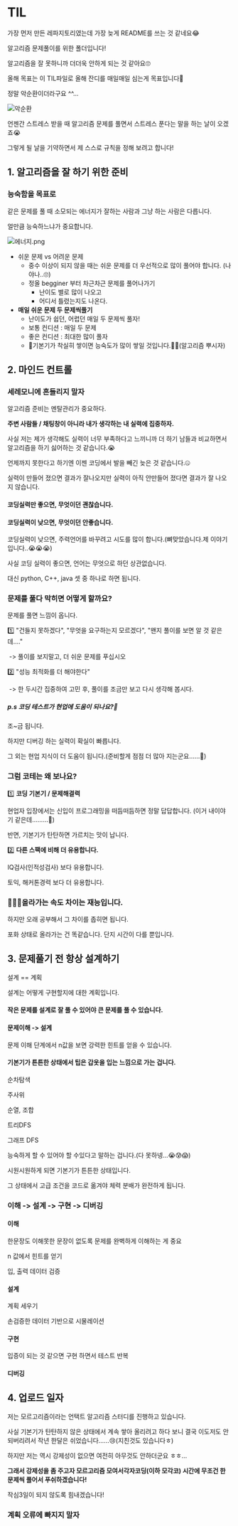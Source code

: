# TIL 

가장 먼저 만든 레파지토리였는데 가장 늦게 README를 쓰는 것 같네요😂

알고리즘 문제풀이를 위한 폴더입니다! 

알고리즘을 잘 못하니까 더더욱 안하게 되는 것 같아요🙄

올해 목표는 이 TIL파일로 올해 잔디를 매일매일 심는게 목표입니다🤩

정말 악순환이더라구요 ^^...

![악순환](README.assets/%EC%95%85%EC%88%9C%ED%99%98.jpg)



언젠간 스트레스 받을 때 알고리즘 문제를 풀면서 스트레스 푼다는 말을 하는 날이 오겠죠😭

그렇게 될 날을 기약하면서 제 스스로 규칙을 정해 보려고 합니다! 



## 1. 알고리즘을 잘 하기 위한 준비

### 능숙함을 목표로

같은 문제를 풀 때 소모되는 에너지가 잘하는 사람과 그냥 하는 사람은 다릅니다.

얼만큼 능숙하느냐가 중요합니다.

![에너지.png](README.assets/에너지.png)

- 쉬운 문제 vs 어려운 문제
  - 중수 이상이 되지 않을 때는 쉬운 문제를 더 우선적으로 많이 풀어야 합니다. (나야나..🙄)
  - 정올 begginer 부터 차근차근 문제를 풀어나가기 
    - 난이도 별로 많이 나오고 
    - 어디서 틀렸는지도 나온다.
- **매일 쉬운 문제 두 문제씩풀기**
  - 난이도가 쉽던, 어렵던 매일 두 문제씩 풀자! 
  - 보통 컨디션 : 매일 두 문제
  - 좋은 컨디션 : 최대한 많이 풀자 
  - 💙기본기가 착실히 쌓이면 능숙도가 많이 쌓일 것입니다.🤴🏻(알고리즘 뿌시자)



## 2. 마인드 컨트롤

### 세레모니에 흔들리지 말자

알고리즘 준비는 멘탈관리가 중요하다.

**주변 사람들 / 채팅창이 아니라 내가 생각하는 내 실력에 집중하자.**

사실 저는 제가 생각해도 실력이 너무 부족하다고 느끼니까 더 하기 남들과 비교하면서 알고리즘을 하기 싫어하는 것 같습니다.😭

언제까지 못한다고 하기엔 이젠 코딩에서 발을 빼긴 늦은 것 같습니다.🤐

실력이 만들어 졌으면 결과가 잘나오지만 실력이 아직 안만들어 졌다면 결과가 잘 나오지 않습니다.



#### 코딩실력만 좋으면, 무엇이던 괜찮습니다. 

#### 코딩실력이 낮으면, 무엇이던 안좋습니다. 



코딩실력이 낮으면, 주력언어를 바꾸려고 시도를 많이 합니다.(뼈맞았습니다.제 이야기입니다..😭😭😭)

사실 코딩 실력이 좋으면, 언어는 무엇으로 하던 상관없습니다.

대신 python, C++, java 셋 중 하나로 하면 됩니다.



### 문제를 풀다 막히면 어떻게 할까요?

문제를 풀면 느낌이 옵니다.

1️⃣ "건들지 못하겠다", "무엇을 요구하는지 모르겠다", "왠지 풀이를 보면 알 것 같은데...."

​		-> 풀이를 보지말고, 더 쉬운 문제를 푸십시오

2️⃣ "성능 최적화를 더 해야한다"

​		-> 한 두시간 집중하여 고민 후, 풀이를 조금만 보고 다시 생각해 봅시다.



##### p.s 코딩 테스트가 현업에 도움이 되나요?🤔

조~금 됩니다.

하지만 디버깅 하는 실력이 확실이 빠릅니다.

그 외는 현업 지식이 더 도움이 됩니다.(준비할게 점점 더 많아 지는군요......🤢)



### 그럼 코테는 왜 보나요?

1️⃣ **코딩 기본기 / 문제해결력**

현업자 입장에서는 신입이 프로그래밍을 떠듬떠듬하면 정말 답답합니다. (이거 내이야기 같은데.........🤮)

반면, 기본기가 탄탄하면 가르치는 맛이 납니다.

2️⃣ **다른 스팩에 비해 더 유용합니다.**

IQ검사(인적성검사) 보다 유용합니다.

토익, 해커톤경력 보다 더 유용합니다.



### 🏃🏻‍♂️올라가는 속도 차이는 재능입니다.

하지만 오래 공부해서 그 차이를 좁히면 됩니다.

포화 상태로 올라가는 건 똑같습니다. 단지 시간이 다를 뿐입니다. 



## 3. 문제풀기 전 항상 설계하기

설계 == 계획 

설계는 어떻게 구현할지에 대한 계획입니다.

#### 작은 문제를 설계로 잘 풀 수 있어야 큰 문제를 풀 수 있습니다.



#### 문제이해 -> 설계

문제 이해 단계에서 n값을 보면 강력한 힌트를 얻을 수 있습니다. 



#### 기본기가 튼튼한 상태에서 팁은 갑옷을 입는 느낌으로 가는 겁니다. 

순차탐색 

주사위

순열, 조합

트리DFS

그래프 DFS 

능숙하게 할 수 있어야 할 수있다고 말하는 겁니다.(다 못하넹...😭😰😱)

시원시원하게 되면 기본기가 튼튼한 상태입니다.

그 상태에서 고급 조건을 코드로 옮겨야 체력 분배가 완전하게 됩니다. 



### 이해 -> 설계 -> 구현 -> 디버깅

#### 이해

한문장도 이해못한  문장이 없도록 문제를 완벽하게 이해하는 게 중요 

n 값에서 힌트를 얻기

입, 출력 데이터  검증 



#### 설계 

계획 세우기 

손검증한 데이터 기반으로 시물레이션 

#### 구현 

입증이 되는 것 같으면 구현 하면서 테스트 반복 

#### 디버깅 

 

## 4. 업로드 일자

저는 모르고리즘이라는 언택트 알고리즘 스터디를 진행하고 있습니다. 

사실 기본기가 탄탄하지 않은 상태에서 계속 쌓아 올리려고 하다 보니 결국 이도저도 안되버리려서 작년 한달은 쉬었습니다......😢(지친것도 있습니다ㅎ)

하지만 저는 역시 강제성이 없으면 여전히 아무것도 안하더군요 ㅎㅎ...

**그래서 강제성을 좀 주고자 모르고리즘 모여서각자코딩(이하 모각코) 시간에 무조건 한 문제씩 풀어서 푸쉬하겠습니다!**

작심3일이 되지 않도록 힘내겠습니다!



### 계획 오류에 빠지지 말자



